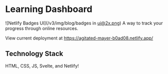 # Learning Dashboard
![Netlify Badges UI](/v3/img/blog/badges in ui@2x.png)
A way to track your progress through online resources. 

View current deployment at https://agitated-mayer-b0ad08.netlify.app/

## Technology Stack
HTML, CSS, JS, Svelte, and Netlify!
